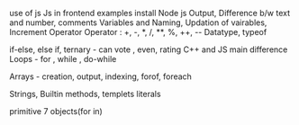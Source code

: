 use of js
Js in frontend examples
install Node  js
Output, Difference b/w text and number, comments 
Variables and Naming, Updation of vairables, Increment Operator
Operator : +, -, *, /, **, %, ++, --
Datatype, typeof

if-else, else if, ternary - can vote , even, rating
C++ and JS main difference 
Loops - for , while , do-while

Arrays - creation, output, indexing, forof, foreach

Strings, Builtin methods, templets literals

primitive 7 objects(for in)
